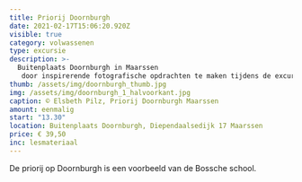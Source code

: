 ```yaml
---
title: Priorij Doornburgh
date: 2021-02-17T15:06:20.920Z
visible: true
category: volwassenen
type: excursie
description: >-
  Buitenplaats Doornburgh in Maarssen 
   door inspirerende fotografische opdrachten te maken tijdens de excursie op 17 april aanstaande.
thumb: /assets/img/doornburgh_thumb.jpg
img: /assets/img/doornburgh_1_halvoorkant.jpg
caption: © Elsbeth Pilz, Priorij Doornburgh Maarssen
amount: eenmalig
start: "13.30"
location: Buitenplaats Doornburgh, Diependaalsedijk 17 Maarssen
price: € 39,50
inc: lesmateriaal
---
```

De priorij op Doornburgh is een voorbeeld van de Bossche school.